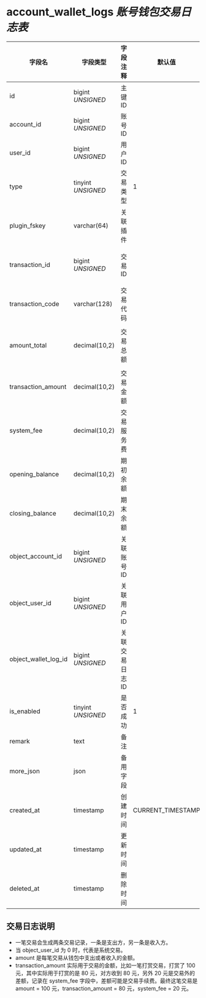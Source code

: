 # account_wallet_logs *账号钱包交易日志表*

| 字段名 | 字段类型 | 字段注释 | 默认值 | 可空 | 备注 |
| --- | --- | --- | --- | --- | --- |
| id | bigint *UNSIGNED* | 主键 ID |  | NO | 自动递赠 |
| account_id | bigint *UNSIGNED* | 账号 ID |  | NO | 这笔交易记录属于谁，关联字段 [accounts->id](accounts.md) |
| user_id | bigint *UNSIGNED* | 用户 ID |  | YES | 这笔交易记录属于谁，关联字段 [users->id](../users/users.md) |
| type | tinyint *UNSIGNED* | 交易类型 | 1 | NO | 1.收入(充值) / 2.收入(解冻) / 3.收入(交易) <br> 4.支出(提现) / 5.支出(冻结) / 6.支出(交易) |
| plugin_fskey | varchar(64) | 关联插件 |  | NO | 关联字段 [plugins->fskey](../plugins/plugins.md)<br>哪个插件触发的交易 |
| transaction_id | bigint *UNSIGNED* | 交易 ID |  | YES | 插件记录值，如果插件有单独数据，可凭该 ID 查询到插件那边记录的内容 |
| transaction_code | varchar(128) | 交易代码 |  | YES | 插件记录值，如果插件有单独数据，可凭该 Code 查询到插件那边记录的内容 |
| amount_total | decimal(10,2) | 交易总额 |  | NO | 交易金额和服务费的总和，实际从钱包产生交易的金额<br>`transaction_amount` + `system_fee` |
| transaction_amount | decimal(10,2) | 交易金额 |  | NO |  |
| system_fee | decimal(10,2) | 交易服务费 |  | NO |  |
| opening_balance | decimal(10,2) | 期初余额 |  | NO | 交易前钱包余额 |
| closing_balance | decimal(10,2) | 期末余额 |  | NO | 交易后钱包余额 |
| object_account_id | bigint *UNSIGNED* | 关联账号 ID |  | YES | 关联字段 [accounts->id](accounts.md)，这笔交易来自谁 |
| object_user_id | bigint *UNSIGNED* | 关联用户 ID |  | YES | 关联字段 [users->id](../users/users.md)，这笔交易来自谁 |
| object_wallet_log_id | bigint *UNSIGNED* | 关联交易日志 ID |  | YES | 关联字段 account_wallet_logs->id |
| is_enabled | tinyint *UNSIGNED* | 是否成功 | 1 | NO | 0.交易失败 / 1.交易成功 |
| remark | text | 备注 |  | YES |  |
| more_json | json | 备用字段 |  | YES |  |
| created_at | timestamp | 创建时间 | CURRENT_TIMESTAMP | NO |  |
| updated_at | timestamp | 更新时间 |  | YES |  |
| deleted_at | timestamp | 删除时间 |  | YES |  |

## 交易日志说明

- 一笔交易会生成两条交易记录，一条是支出方，另一条是收入方。
- 当 object_user_id 为 0 时，代表是系统交易。
- amount 是每笔交易从钱包中支出或者收入的金额。
- transaction_amount 实际用于交易的金额，比如一笔打赏交易，打赏了 100 元，其中实际用于打赏的是 80 元，对方收到 80 元，另外 20 元是交易外的差额，记录在 system_fee 字段中，差额可能是交易手续费。最终这笔交易是 amount = 100 元，transaction_amount = 80 元，system_fee = 20 元。